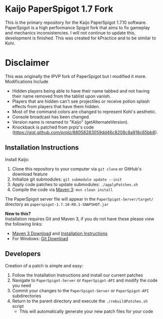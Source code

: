 # Kaijo PaperSpigot 1.7 Fork #
<p>This is the primary repository for the Kaijo PaperSpigot 1.7.10 software. PaperSpigot is a high performance 
Spigot fork that aims to fix gameplay and mechanics inconsistencies. I will not continue to update this, development is finished. This was created for kPractice and to be similar to Kohi.</p>

# Disclaimer #
This was originally the IPVP fork of PaperSpigot but I modified it more.
Modifications Include
- Hidden players being able to have their name tabbed and not having their name removed from the tablist upon vanish. 
- Players that are hidden can't see projectiles or receive potion splash effects from players that have them hidden. 
- Most of the command colors are changed to represent Kohi's aesthetic. 
- Console broadcast has been changed. 
- Version name is renamed to "Kaijo" (getAlternateVersion). 
- Knockback is patched from prplz's code (https://gist.github.com/prplz/88058283059dd46c8208c8a918c65bb8).


## Installation Instructions ##
Install Kaijo:

1. Clone this repository to your computer via `git clone` or GitHub's download feature
2. Initialize git submodules: `git submodule update --init` 
3. Apply code patches to update submodules: `./applyPatches.sh`
4. Compile the code via [Maven 3](http://maven.apache.org/download.html): `mvn clean install`

The PaperSpigot server file will appear in the `PaperSpigot-Server/target/` directory as `paperspigot-1.7.10-R0.1-SNAPSHOT.jar`

**New to this?** <br />
Installation requires Git and Maven 3, if you do not have these please view the following links:

* [Maven 3 Download](http://maven.apache.org/download.html) and [Installation Instructions](https://maven.apache.org/install.html)
* For Windows: [Git Download](https://git-scm.com/downloads)


## Developers ##
Creation of a patch is simple and easy:

1. Follow the Installation Instructions and install our current patches
2. Navigate to `PaperSpigot-Server` or `PaperSpigot-API` and modify the code you need
3. Commit your changes to the `PaperSpigot-Server` or `PaperSpigot-API` subdirectories
4. Return to the parent directory and execute the `./rebuildPatches.sh` script
    * This will automatically generate your new patch files for your code
